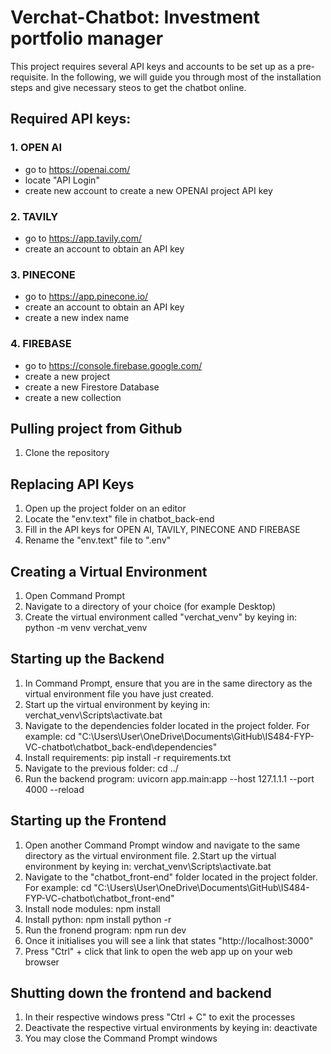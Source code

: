 # Verchat-Chatbot: Investment portfolio manager
This project requires several API keys and accounts to be set up as a pre-requisite. In the following, we will guide you through most of the installation steps and give necessary steos to get the chatbot online.

## Required API keys:
### 1. OPEN AI 
- go to https://openai.com/
- locate "API Login"
- create new account to create a new OPENAI project API key
### 2. TAVILY
- go to https://app.tavily.com/
- create an account to obtain an API key
### 3. PINECONE
- go to https://app.pinecone.io/
- create an account to obtain an API key
- create a new index name
### 4. FIREBASE
- go to https://console.firebase.google.com/
- create a new project
- create a new Firestore Database
- create a new collection

## Pulling project from Github
1. Clone the repository

## Replacing API Keys
1. Open up the project folder on an editor
2. Locate the "env.text" file in chatbot_back-end
3. Fill in the API keys for OPEN AI, TAVILY, PINECONE AND FIREBASE
4. Rename the "env.text" file to ".env"

## Creating a Virtual Environment
1. Open Command Prompt
2. Navigate to a directory of your choice (for example Desktop)
3. Create the virtual environment called "verchat_venv" by keying in:
   python -m venv verchat_venv

## Starting up the Backend 
1. In Command Prompt, ensure that you are in the same directory as the virtual environment file you have just created.
2. Start up the virtual environment by keying in:
   verchat_venv\Scripts\activate.bat
3. Navigate to the dependencies folder located in the project folder. For example:
   cd "C:\Users\User\OneDrive\Documents\GitHub\IS484-FYP-VC-chatbot\chatbot_back-end\dependencies"
4. Install requirements:
   pip install -r requirements.txt
5. Navigate to the previous folder:
  cd ../
6. Run the backend program:
   uvicorn app.main:app --host 127.1.1.1 --port 4000 --reload

## Starting up the Frontend
1. Open another Command Prompt window and navigate to the same directory as the virtual environment file.
2.Start up the virtual environment by keying in:
   verchat_venv\Scripts\activate.bat
3. Navigate to the "chatbot_front-end" folder located in the project folder. For example:
   cd "C:\Users\User\OneDrive\Documents\GitHub\IS484-FYP-VC-chatbot\chatbot_front-end"
4. Install node modules:
  npm install   
6. Install python:
   npm install python -r
7. Run the fronend program:
   npm run dev
8. Once it initialises you will see a link that states "http://localhost:3000"
9. Press "Ctrl" + click that link to open the web app up on your web browser

## Shutting down the frontend and backend
1. In their respective windows press "Ctrl + C" to exit the processes
2. Deactivate the respective virtual environments by keying in:
   deactivate
3. You may close the Command Prompt windows
